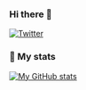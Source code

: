 ### Hi there 👋

[![Twitter](https://img.shields.io/twitter/url/http/shields.io.svg?style=for-the-badge&logo=appveyor)](https://twitter.com/yassenshopov)

### 🧬 My stats
[![My GitHub stats](https://github-readme-stats.vercel.app/api?username=yassenshopov)](https://github.com/anuraghazra/github-readme-stats)

<!--
**yassenshopov/yassenshopov** is a ✨ _special_ ✨ repository because its `README.md` (this file) appears on your GitHub profile.

Here are some ideas to get you started:

- 🔭 I’m currently working on ...
- 🌱 I’m currently learning ...
- 👯 I’m looking to collaborate on ...
- 🤔 I’m looking for help with ...
- 💬 Ask me about ...
- 📫 How to reach me: ...
- 😄 Pronouns: ...
- ⚡ Fun fact: ...
-->
